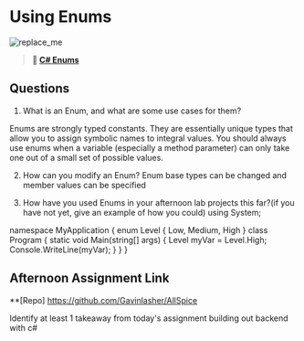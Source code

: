# Using Enums

![replace_me](https://codeworks.blob.core.windows.net/public/assets/img/illustrations/placeholder.svg)

> **📖 [C# Enums](https://codeworksacademy.com/fs-student-guide/resources/wk10/03-Enums)**

## Questions

1. What is an Enum, and what are some use cases for them?

Enums are strongly typed constants. They are essentially unique types that allow you to assign symbolic names to integral values.
You should always use enums when a variable (especially a method parameter) can only take one out of a small set of possible values.

2. How can you modify an Enum?
Enum base types can be changed and member values can be specified

3. How have you used Enums in your afternoon lab projects this far?(if you have not yet, give an example of how you could)
using System;

namespace MyApplication
{
  enum Level
  {
    Low,
    Medium,
    High
  }
  class Program
  {
    static void Main(string[] args)
    {
      Level myVar = Level.High;
      Console.WriteLine(myVar);
    }
  }
}
## Afternoon Assignment Link

**[Repo] https://github.com/Gavinlasher/AllSpice

Identify at least 1 takeaway from today's assignment
building out backend with c#
